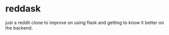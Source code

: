 # reddask

just a reddit clone to improve on using flask and getting to know it better on the backend.
